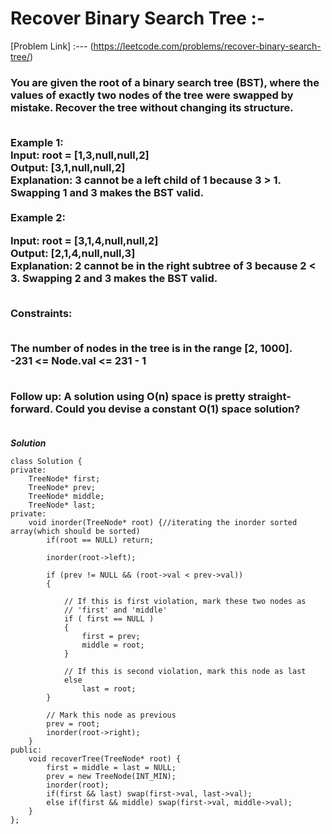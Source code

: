 # Recover Binary Search Tree :-

[Problem Link] :--- (https://leetcode.com/problems/recover-binary-search-tree/)

<h3>
You are given the root of a binary search tree (BST), where the values of exactly two nodes of the tree were swapped by mistake. Recover the tree without changing its structure.<br><br>

Example 1:<br>
Input: root = [1,3,null,null,2]<br>
Output: [3,1,null,null,2]<br>
Explanation: 3 cannot be a left child of 1 because 3 > 1. Swapping 1 and 3 makes the BST valid.<br><br>
Example 2:<br>


Input: root = [3,1,4,null,null,2]<br>
Output: [2,1,4,null,null,3]<br>
Explanation: 2 cannot be in the right subtree of 3 because 2 < 3. Swapping 2 and 3 makes the BST valid.<br><br>
 

Constraints:<br><br>

The number of nodes in the tree is in the range [2, 1000].<br>
-231 <= Node.val <= 231 - 1<br><br>
 

Follow up: A solution using O(n) space is pretty straight-forward. Could you devise a constant O(1) space solution?<br><br>
  
</h3>

***Solution***

```
class Solution {
private: 
    TreeNode* first;
    TreeNode* prev;
    TreeNode* middle;
    TreeNode* last; 
private: 
    void inorder(TreeNode* root) {//iterating the inorder sorted array(which should be sorted)
        if(root == NULL) return; 
        
        inorder(root->left);
        
        if (prev != NULL && (root->val < prev->val))
        {
           
            // If this is first violation, mark these two nodes as
            // 'first' and 'middle'
            if ( first == NULL )
            {
                first = prev;
                middle = root;
            }
 
            // If this is second violation, mark this node as last
            else
                last = root;
        }
 
        // Mark this node as previous
        prev = root;
        inorder(root->right); 
    }
public:
    void recoverTree(TreeNode* root) {
        first = middle = last = NULL; 
        prev = new TreeNode(INT_MIN); 
        inorder(root);
        if(first && last) swap(first->val, last->val); 
        else if(first && middle) swap(first->val, middle->val); 
    }
};

```
